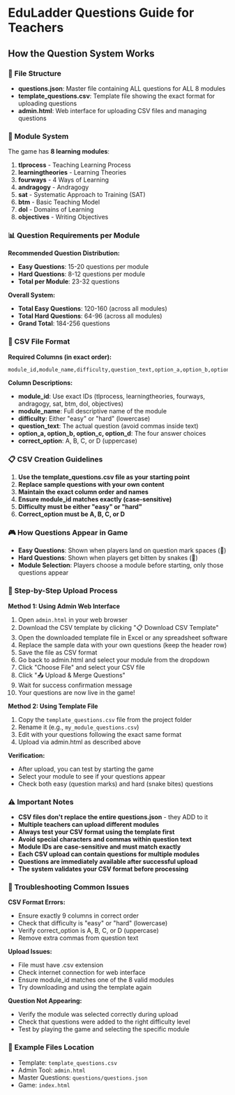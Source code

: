 # EduLadder Questions Guide for Teachers

## How the Question System Works

### 📁 File Structure
- **questions.json**: Master file containing ALL questions for ALL 8 modules
- **template_questions.csv**: Template file showing the exact format for uploading questions
- **admin.html**: Web interface for uploading CSV files and managing questions

### 🎯 Module System
The game has **8 learning modules**:

1. **tlprocess** - Teaching Learning Process
2. **learningtheories** - Learning Theories  
3. **fourways** - 4 Ways of Learning
4. **andragogy** - Andragogy
5. **sat** - Systematic Approach to Training (SAT)
6. **btm** - Basic Teaching Model
7. **dol** - Domains of Learning
8. **objectives** - Writing Objectives

### 📊 Question Requirements per Module

**Recommended Question Distribution:**
- **Easy Questions**: 15-20 questions per module
- **Hard Questions**: 8-12 questions per module
- **Total per Module**: 23-32 questions

**Overall System:**
- **Total Easy Questions**: 120-160 (across all modules)
- **Total Hard Questions**: 64-96 (across all modules)
- **Grand Total**: 184-256 questions

### 📝 CSV File Format

**Required Columns (in exact order):**
```
module_id,module_name,difficulty,question_text,option_a,option_b,option_c,option_d,correct_option
```

**Column Descriptions:**
- **module_id**: Use exact IDs (tlprocess, learningtheories, fourways, andragogy, sat, btm, dol, objectives)
- **module_name**: Full descriptive name of the module
- **difficulty**: Either "easy" or "hard" (lowercase)
- **question_text**: The actual question (avoid commas inside text)
- **option_a, option_b, option_c, option_d**: The four answer choices
- **correct_option**: A, B, C, or D (uppercase)

### 📋 CSV Creation Guidelines

1. **Use the template_questions.csv file as your starting point**
2. **Replace sample questions with your own content**
3. **Maintain the exact column order and names**
4. **Ensure module_id matches exactly (case-sensitive)**
5. **Difficulty must be either "easy" or "hard"**
6. **Correct_option must be A, B, C, or D**

### 🎮 How Questions Appear in Game

- **Easy Questions**: Shown when players land on question mark spaces (🎯)
- **Hard Questions**: Shown when players get bitten by snakes (🐍)
- **Module Selection**: Players choose a module before starting, only those questions appear

### 🔄 Step-by-Step Upload Process

**Method 1: Using Admin Web Interface**
1. Open `admin.html` in your web browser
2. Download the CSV template by clicking "📋 Download CSV Template"
3. Open the downloaded template file in Excel or any spreadsheet software
4. Replace the sample data with your own questions (keep the header row)
5. Save the file as CSV format
6. Go back to admin.html and select your module from the dropdown
7. Click "Choose File" and select your CSV file
8. Click "📤 Upload & Merge Questions"
9. Wait for success confirmation message
10. Your questions are now live in the game!

**Method 2: Using Template File**
1. Copy the `template_questions.csv` file from the project folder
2. Rename it (e.g., `my_module_questions.csv`)
3. Edit with your questions following the exact same format
4. Upload via admin.html as described above

**Verification:**
- After upload, you can test by starting the game
- Select your module to see if your questions appear
- Check both easy (question marks) and hard (snake bites) questions

### ⚠️ Important Notes

- **CSV files don't replace the entire questions.json** - they ADD to it
- **Multiple teachers can upload different modules**
- **Always test your CSV format using the template first**
- **Avoid special characters and commas within question text**
- **Module IDs are case-sensitive and must match exactly**
- **Each CSV upload can contain questions for multiple modules**
- **Questions are immediately available after successful upload**
- **The system validates your CSV format before processing**

### 🔧 Troubleshooting Common Issues

**CSV Format Errors:**
- Ensure exactly 9 columns in correct order
- Check that difficulty is "easy" or "hard" (lowercase)
- Verify correct_option is A, B, C, or D (uppercase)
- Remove extra commas from question text

**Upload Issues:**
- File must have .csv extension
- Check internet connection for web interface
- Ensure module_id matches one of the 8 valid modules
- Try downloading and using the template again

**Question Not Appearing:**
- Verify the module was selected correctly during upload
- Check that questions were added to the right difficulty level
- Test by playing the game and selecting the specific module

### 📁 Example Files Location
- Template: `template_questions.csv`
- Admin Tool: `admin.html`
- Master Questions: `questions/questions.json`
- Game: `index.html`
